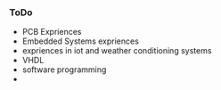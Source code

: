 ### ToDo
* PCB Expriences
* Embedded Systems expriences
* expriences in iot and weather conditioning systems
* VHDL
* software programming
* 
